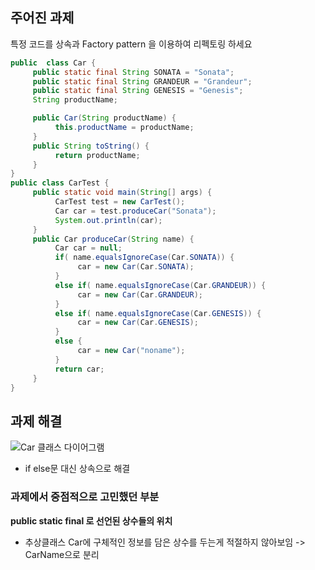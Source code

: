 ## 주어진 과제

특정 코드를 상속과 Factory pattern 을 이용하여 리펙토링 하세요

```java
public  class Car {
     public static final String SONATA = "Sonata";
     public static final String GRANDEUR = "Grandeur";
     public static final String GENESIS = "Genesis";
     String productName;

     public Car(String productName) {
          this.productName = productName;
     }
     public String toString() {
          return productName;
     }
}
public class CarTest {
     public static void main(String[] args) {
          CarTest test = new CarTest();
          Car car = test.produceCar("Sonata");
          System.out.println(car);
     }
     public Car produceCar(String name) {
          Car car = null;
          if( name.equalsIgnoreCase(Car.SONATA)) {
               car = new Car(Car.SONATA);
          }
          else if( name.equalsIgnoreCase(Car.GRANDEUR)) {
               car = new Car(Car.GRANDEUR);
          }
          else if( name.equalsIgnoreCase(Car.GENESIS)) {
               car = new Car(Car.GENESIS);
          }
          else {
               car = new Car("noname");
          }
          return car;
     }
}
```

## 과제 해결

![Car 클래스 다이어그램](https://github.com/notusing11/java_design_pattern_study/blob/main/Design%20Patterns/factoryMethodPattern/example/Car.jpg?raw=true)

- if else문 대신 상속으로 해결


### 과제에서 중점적으로 고민했던 부분

**public static final 로 선언된 상수들의 위치**

- 추상클래스 Car에 구체적인 정보를 담은 상수를 두는게 적절하지 않아보임 -> CarName으로 분리